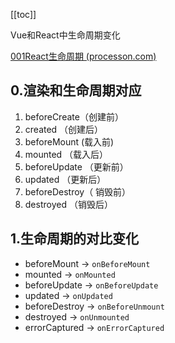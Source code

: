 [[toc]]



Vue和React中生命周期变化

[001React生命周期 (processon.com)](https://www.processon.com/mindmap/631adc475653bb64a8e83878?tutorial=false)





## 0.渲染和生命周期对应

1. beforeCreate（创建前）
2. created （创建后）
3. beforeMount (载入前)
4. mounted （载入后）
5. beforeUpdate （更新前）
6. updated   （更新后）
7. beforeDestroy（ 销毁前）
8. destroyed （销毁后）



## 1.生命周期的对比变化



- beforeMount -> `onBeforeMount`
- mounted -> `onMounted`
- beforeUpdate -> `onBeforeUpdate`
- updated -> `onUpdated`
- beforeDestroy -> `onBeforeUnmount`
- destroyed -> `onUnmounted`
- errorCaptured -> `onErrorCaptured`